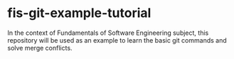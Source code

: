 # fis-git-example-tutorial
In the context of Fundamentals of Software Engineering subject, this repository will be used as an example to learn the basic git commands and solve merge conflicts.
